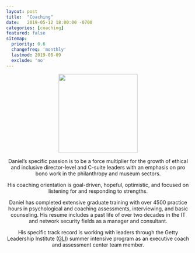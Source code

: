 ```yaml
---
layout: post
title:  "Coaching"
date:   2019-05-12 18:00:00 -0700
categories: [coaching]
featured: false
sitemap:
  priority: 0.6
  changefreq: 'monthly'
  lastmod: 2019-08-09
  exclude: 'no'
---
```


<p align="center">
  <img src="https://pinedo.org/assets/png/dpinedo_photo.png" height="216" width="216">
</p>

<p align="center">
Daniel’s specific passion is to be a force multiplier for the growth of ethical and inclusive director-level and C-suite leaders with an emphasis on pro bono work in the philanthropy and museum sectors. 
</p>
<p align="center">
His coaching orientation is goal-driven, hopeful, optimistic, and focused on listening for and responding to strengths. 
</p>
<p align="center">
Daniel has completed extensive graduate training with over 4500 practice hours in psychological and coaching assessments, interviewing, and basic counseling. His resume includes a past life of over two decades in the IT and network security fields as a manager and consultant. 
</p>
<p align="center">
His specific track record is working with leaders through the Getty Leadership Institute (<a href="https://gli.cgu.edu/">GLI</a>) summer intensive program as an executive coach and assessment center team member.
</p>
